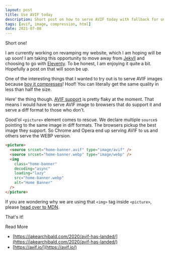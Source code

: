 ```yaml
---
layout: post
title: Use AVIF today
description: Short post on how to serve AVIF today with fallback for unsupported browsers.
tags: [avif, image, compression, html]
date: 2021-07-08
---
```


Short one!

I am currently working on revamping my website, which I am hoping will be up soon! I am taking this opportunity to move away from [Jekyll](https://jekyllrb.com/) and choosing to go with [Eleventy](https://www.11ty.dev/). To be honest, I am enjoying it quite a bit. Hopefully a post on that will soon be up.

One of the interesting things that I wanted to try out is to serve AVIF images because [boy it compresses](https://squoosh.app/)! Hoof! You can literally get the same quality in less than half the size.

Here' the thing though. [AVIF support](https://caniuse.com/?search=avif) is pretty flaky at the moment. That means I would have to serve AVIF image to browsers that do support it and serve a diff format to those who don't.

Good'ol `<picture>` element comes to rescue. We declare multiple `source`s pointing to the same image in diff formats. The browsers pickup the best image they support. So Chrome and Opera end up serving AVIF to us and others serve the WEBP version.

```html
<picture>
  <source srcset="home-banner.avif" type="image/avif" />
  <source srcset="home-banner.webp" type="image/webp" />
  <img
    class="home-banner"
    decoding="async"
    loading="lazy"
    src="home-banner.webp"
    alt="Home Banner"
  />
</picture>
```

If you are wondering why we are using that `<img>` tag inside `<picture>`, please [head over to MDN](https://developer.mozilla.org/en-US/docs/Web/HTML/Element/picture).

That's it!

Read More

- [https://jakearchibald.com/2020/avif-has-landed/](https://jakearchibald.com/2020/avif-has-landed/)
- [https://avif.io/](https://avif.io/)
